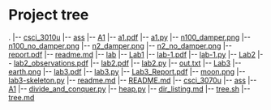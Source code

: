 # Project tree

.
 |-- [csci_3010u](./csci_3010u)
   |-- [ass](./csci_3010u/ass)
     |-- [A1](./csci_3010u/ass/A1)
     |-- [a1.pdf](./csci_3010u/ass/A1/a1.pdf)
     |-- [a1.py](./csci_3010u/ass/A1/a1.py)
     |-- [n100_damper.png](./csci_3010u/ass/A1/n100_damper.png)
     |-- [n100_no_damper.png](./csci_3010u/ass/A1/n100_no_damper.png)
     |-- [n2_damper.png](./csci_3010u/ass/A1/n2_damper.png)
     |-- [n2_no_damper.png](./csci_3010u/ass/A1/n2_no_damper.png)
     |-- [report.pdf](./csci_3010u/ass/A1/report.pdf)
     |-- [readme.md](./csci_3010u/ass/A1/readme.md)
   |-- [lab](./csci_3010u/lab)
     |-- [Lab1](./csci_3010u/lab/Lab1)
       |-- [lab-1.pdf](./csci_3010u/lab/Lab1/lab-1.pdf)
       |-- [lab-1.py](./csci_3010u/lab/Lab1/lab-1.py)
     |-- [Lab2](./csci_3010u/lab/Lab2)
       |-- [lab2_observations.pdf](./csci_3010u/lab/Lab2/lab2_observations.pdf)
       |-- [lab2.pdf](./csci_3010u/lab/Lab2/lab2.pdf)
       |-- [lab2.py](./csci_3010u/lab/Lab2/lab2.py)
       |-- [out.txt](./csci_3010u/lab/Lab2/out.txt)
     |-- [Lab3](./csci_3010u/lab/Lab3)
     |-- [earth.png](./csci_3010u/lab/Lab3/earth.png)
     |-- [lab3.pdf](./csci_3010u/lab/Lab3/lab3.pdf)
     |-- [lab3.py](./csci_3010u/lab/Lab3/lab3.py)
     |-- [Lab3_Report.pdf](./csci_3010u/lab/Lab3/Lab3_Report.pdf)
     |-- [moon.png](./csci_3010u/lab/Lab3/moon.png)
     |-- [lab3-skeleton.py](./csci_3010u/lab/Lab3/lab3-skeleton.py)
   |-- [readme.md](./csci_3010u/readme.md)
 |-- [README.md](./README.md)
 |-- [csci_3070u](./csci_3070u)
   |-- [ass](./csci_3070u/ass)
   |-- [A1](./csci_3070u/ass/A1)
   |-- [divide_and_conquer.py](./csci_3070u/ass/A1/divide_and_conquer.py)
   |-- [heap.py](./csci_3070u/ass/A1/heap.py)
 |-- [dir_listing.md](./dir_listing.md)
 |-- [tree.sh](./tree.sh)
 |-- [tree.md](./tree.md)